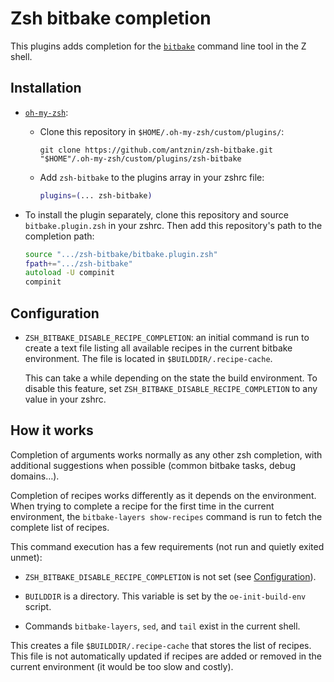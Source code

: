 # Zsh bitbake completion

This plugins adds completion for the
[`bitbake`](https://git.openembedded.org/bitbake) command line tool in the Z
shell.

## Installation

* [`oh-my-zsh`](https://ohmyz.sh):

  * Clone this repository in `$HOME/.oh-my-zsh/custom/plugins/`:

    ```shell
    git clone https://github.com/antznin/zsh-bitbake.git "$HOME"/.oh-my-zsh/custom/plugins/zsh-bitbake
    ```

  * Add `zsh-bitbake` to the plugins array in your zshrc file:

    ```zsh
    plugins=(... zsh-bitbake)
    ```

* To install the plugin separately, clone this repository and source
  `bitbake.plugin.zsh` in your zshrc. Then add this repository's path to the
  completion path:

  ```zsh
  source ".../zsh-bitbake/bitbake.plugin.zsh"
  fpath+=".../zsh-bitbake"
  autoload -U compinit
  compinit
  ```

## Configuration

* `ZSH_BITBAKE_DISABLE_RECIPE_COMPLETION`: an initial command is run to create a
  text file listing all available recipes in the current bitbake environment.
  The file is located in `$BUILDDIR/.recipe-cache`.

  This can take a while depending on the state the build environment. To disable
  this feature, set `ZSH_BITBAKE_DISABLE_RECIPE_COMPLETION` to any value in your
  zshrc.

## How it works

Completion of arguments works normally as any other zsh completion, with
additional suggestions when possible (common bitbake tasks, debug domains…).

Completion of recipes works differently as it depends on the environment. When
trying to complete a recipe for the first time in the current environment, the
`bitbake-layers show-recipes` command is run to fetch the complete list of
recipes.

This command execution has a few requirements (not run and quietly exited
unmet):

* `ZSH_BITBAKE_DISABLE_RECIPE_COMPLETION` is not set (see [Configuration](#configuration)).

* `BUILDDIR` is a directory. This variable is set by the `oe-init-build-env`
  script.

* Commands `bitbake-layers`, `sed`, and `tail` exist in the current shell.

This creates a file `$BUILDDIR/.recipe-cache` that stores the list of recipes.
This file is not automatically updated if recipes are added or removed in the
current environment (it would be too slow and costly).
